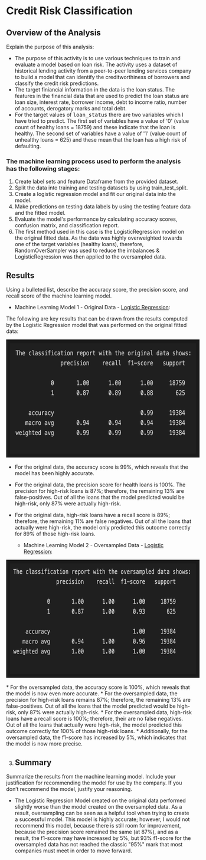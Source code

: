 # Credit Risk Classification
## Overview of the Analysis 
Explain the purpose of this analysis:
* The purpose of this activity is to use various techniques to train and evaluate a model based on loan risk. The activity uses a dataset of historical lending activity from a peer-to-peer lending services company to build a model that can identify the creditworthiness of borrowers and classify the credit risk predictions. 
* The target finiancial information in the data is the loan status. The features in the financial data that are used to predict the loan status are loan size, interest rate, borrower income,  debt to income ratio, number of accounts, derogatory marks and total debt. 
* For the target values of <samp>loan_status</samp> there are two variables which I have tried to predict. The first set of variables have a value of '0' (value count of healthy loans = 18759) and these indicate that the loan is healthy. The second set of variables have a value of '1' (value count of unhealthy loans = 625) and these mean that the loan has a high risk of defaulting.

### The machine learning process used to perform the analysis has the following stages: 
1. Create label sets and feature Dataframe from the provided dataset.
2. Split the data into training and testing datasets by using train_test_split.
3. Create a logistic regression model and fit our original data into the model.
4. Make predictions on testing data labels by using the testing feature data and the fitted model.
5. Evaluate the model's performance by calculating accuracy scores, confusion matrix, and classification report.
6. The first method used in this case is the LogisticRegression model on the original fitted data. As the data was highly overweighted towards one of the target variables (healthy loans), therefore, RandomOverSampler was used to reduce the imbalances & LogisticRegression was then applied to the oversampled data.

## Results
Using a bulleted list, describe the accuracy score, the precision score, and recall score of the machine learning model.

  * Machine Learning Model 1 - Original Data - <ins>Logistic Regression</ins>:

The following are key results that can be drawn from the results computed by the Logistic Regression model that was performed on the original fitted data:

<p align="center">
<img src="https://github.com/molleighH/credit-risk-classification/blob/main/Credit_Risk/Resources/original_data_classification_report.png" width="600" height="300" border="10"/>
</p>

* For the original data, the accuracy score is 99%, which reveals that the model has been highly accurate. 
* For the original data, the precision score for health loans is 100%. The precision for high-risk loans is 87%; therefore, the remaining 13% are false-positives. Out of all the loans that the model predicted would be high-risk, only 87% were actually high-risk.
* For the original data, high-risk loans have a recall score is 89%; therefore, the remaining 11% are false negatives. Out of all the loans that actually were high-risk, the model only predicted this outcome correctly for 89% of those high-risk loans. 


  * Machine Learning Model 2 - Oversampled Data - <ins>Logistic Regression</ins>:

<p align="center">
<img src="https://github.com/molleighH/credit-risk-classification/blob/main/Credit_Risk/Resources/oversampled_data_classification_report.png" width="600" height="300" border="10"/>
</p>
* For the oversampled data, the accuracy score is 100%, which reveals that the model is now even more accurate. 
* For the oversampled data, the precision for high-risk loans remains 87%; therefore, the remaining 13% are false-positives. Out of all the loans that the model predicted would be high-risk, only 87% were actually high-risk.
* For the oversampled data, high-risk loans have a recall score is 100%; therefore, their are no false negatives. Out of all the loans that actually were high-risk, the model predicted this outcome correctly for 100% of those high-risk loans. 
* Additionally, for the oversampled data, the f1-score has increased by 5%, which indicates that the model is now more precise.

3. ## Summary
Summarize the results from the machine learning model. Include your justification for recommending the model for use by the company. If you don’t recommend the model, justify your reasoning.
 * The Logistic Regression Model created on the original data performed slightly worse than the model created on the oversampled data. As a result, oversampling can be seen as a helpful tool when trying to create a successful model. This model is highly accurate; however, I would not recommend this model, because there is still room for improvement, because the precision score remained the same (at 87%), and as a result, the f1-score may have increased by 5%, but 93% f1-score for the oversampled data has not reached the classic "95%" mark that most companies must meet in order to move forward. 